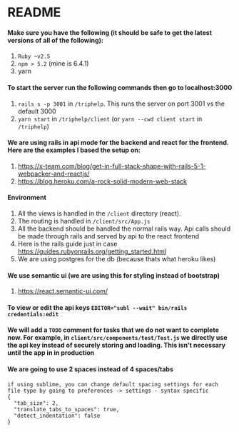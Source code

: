 # README

#### Make sure you have the following (it should be safe to get the latest versions of all of the following):
1. `Ruby ~v2.5`
2. `npm > 5.2` (mine is 6.4.1)
3. yarn

#### To start the server run the following commands then go to localhost:3000
1. `rails s -p 3001` in `/triphelp`. This runs the server on port 3001 vs the default 3000
2. `yarn start` in `/triphelp/client` (or `yarn --cwd client start` in `/triphelp`)

#### We are using rails in api mode for the backend and react for the frontend. Here are the examples I based the setup on:
1. <https://x-team.com/blog/get-in-full-stack-shape-with-rails-5-1-webpacker-and-reactjs/>
2. <https://blog.heroku.com/a-rock-solid-modern-web-stack>

#### Environment
1. All the views is handled in the `/client` directory (react). 
2. The routing is handled in `/client/src/App.js`
3. All the backend should be handled the normal rails way. Api calls should be made through rails and served by api to the react frontend
4. Here is the rails guide just in case <https://guides.rubyonrails.org/getting_started.html>
5. We are using postgres for the db (because thats what heroku likes)

#### We use semantic ui (we are using this for styling instead of bootstrap)
1. https://react.semantic-ui.com/

#### To view or edit the api keys `EDITOR="subl --wait" bin/rails credentials:edit`

#### We will add a `TODO` comment for tasks that we do not want to complete now. For example, in `client/src/components/test/Test.js` we directly use the api key instead of securely storing and loading. This isn't necessary until the app in in production

#### We are going to use 2 spaces instead of 4 spaces/tabs
```
if using sublime, you can change default spacing settings for each file type by going to preferences -> settings - syntax specific
{
  "tab_size": 2,
  "translate_tabs_to_spaces": true,
  "detect_indentation": false
}
```
